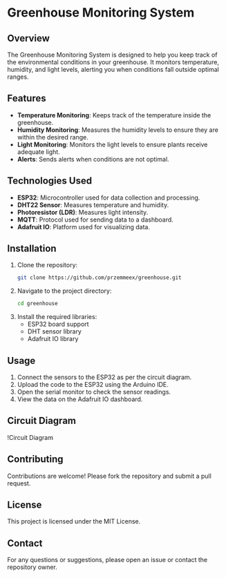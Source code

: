 # Greenhouse Monitoring System

## Overview
The Greenhouse Monitoring System is designed to help you keep track of the environmental conditions in your greenhouse. It monitors temperature, humidity, and light levels, alerting you when conditions fall outside optimal ranges.

## Features
- **Temperature Monitoring**: Keeps track of the temperature inside the greenhouse.
- **Humidity Monitoring**: Measures the humidity levels to ensure they are within the desired range.
- **Light Monitoring**: Monitors the light levels to ensure plants receive adequate light.
- **Alerts**: Sends alerts when conditions are not optimal.

## Technologies Used
- **ESP32**: Microcontroller used for data collection and processing.
- **DHT22 Sensor**: Measures temperature and humidity.
- **Photoresistor (LDR)**: Measures light intensity.
- **MQTT**: Protocol used for sending data to a dashboard.
- **Adafruit IO**: Platform used for visualizing data.

## Installation
1. Clone the repository:
    ```bash
    git clone https://github.com/przemmeex/greenhouse.git
    ```
2. Navigate to the project directory:
    ```bash
    cd greenhouse
    ```
3. Install the required libraries:
    - ESP32 board support
    - DHT sensor library
    - Adafruit IO library

## Usage
1. Connect the sensors to the ESP32 as per the circuit diagram.
2. Upload the code to the ESP32 using the Arduino IDE.
3. Open the serial monitor to check the sensor readings.
4. View the data on the Adafruit IO dashboard.

## Circuit Diagram
!Circuit Diagram

## Contributing
Contributions are welcome! Please fork the repository and submit a pull request.

## License
This project is licensed under the MIT License.

## Contact
For any questions or suggestions, please open an issue or contact the repository owner.
